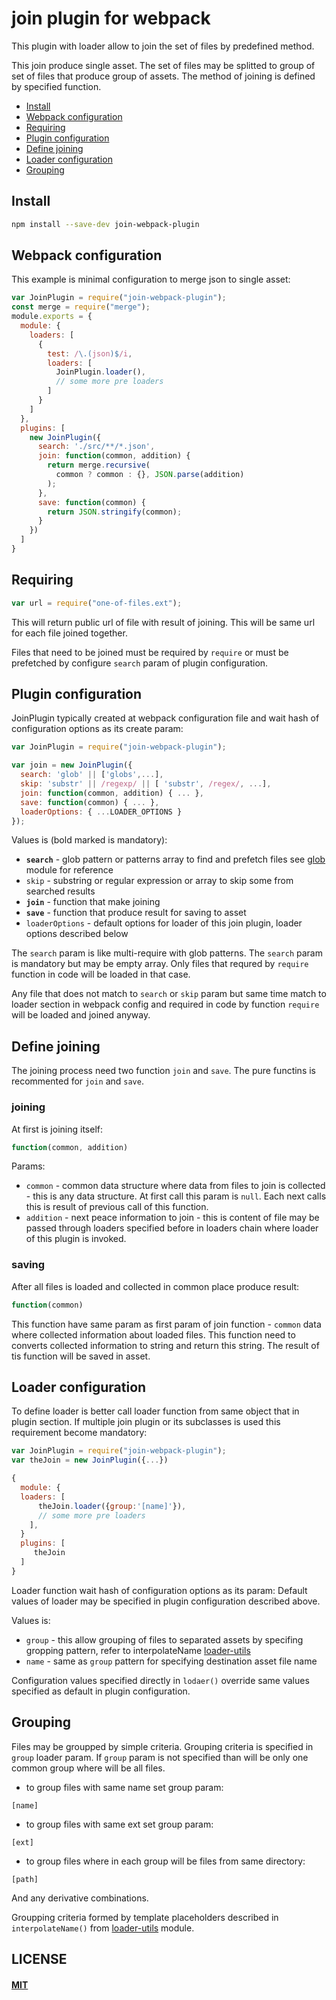 # join plugin for webpack

This plugin with loader allow to join the set of files by predefined method.

This join produce single asset. The set of files may be splitted
to group of set of files that produce group of assets.
The method of joining is defined by specified function.


- [Install](#install)
- [Webpack configuration](#webpack-configuration)
- [Requiring](#requiring)
- [Plugin configuration](#plugin-configuration)
- [Define joining](#define-joining)
- [Loader configuration](#loader-configuration)
- [Grouping](#grouping)


## Install

```bash
npm install --save-dev join-webpack-plugin
```


## Webpack configuration

This example is minimal configuration to merge json to single asset:

``` javascript
var JoinPlugin = require("join-webpack-plugin");
const merge = require("merge");
module.exports = {
  module: {
    loaders: [
      {
        test: /\.(json)$/i,
        loaders: [
          JoinPlugin.loader(),
          // some more pre loaders
        ]
      }
    ]
  },
  plugins: [
    new JoinPlugin({
      search: './src/**/*.json',
      join: function(common, addition) {
        return merge.recursive(
          common ? common : {}, JSON.parse(addition)
        );
      },
      save: function(common) {
        return JSON.stringify(common);
      }
    })
  ]
}
```


## Requiring

``` javascript
var url = require("one-of-files.ext");
```

This will return public url of file with result of joining.
This will be same url for each file joined together.

Files that need to be joined must be required by `require`
or must be prefetched by configure `search` param of
plugin configuration.


## Plugin configuration

JoinPlugin typically created at webpack configuration file and
wait hash of configuration options as its create param:

``` javascript
var JoinPlugin = require("join-webpack-plugin");

var join = new JoinPlugin({
  search: 'glob' || ['globs',...],
  skip: 'substr' || /regexp/ || [ 'substr', /regex/, ...],
  join: function(common, addition) { ... },
  save: function(common) { ... },
  loaderOptions: { ...LOADER_OPTIONS }
});
```

Values is (bold marked is mandatory):

* **`search`** - glob pattern or patterns array to find and prefetch files
  see [glob](https://www.npmjs.com/package/glob) module for reference
* `skip` - substring or regular expression or array to skip some from searched results
* **`join`** - function that make joining
* **`save`** - function that produce result for saving to asset
* `loaderOptions` - default options for loader of this join plugin,
  loader options described below

The `search` param is like multi-require with glob patterns.
The `search` param is mandatory but may be empty array.
Only files that requred by `require` function in code
will be loaded in that case.

Any file that does not match to `search` or `skip` param but same
time match to loader section in webpack config and required in code
by function `require` will be loaded and joined anyway.


## Define joining

The joining process need two function `join` and `save`.
The pure functins is recommented for `join` and `save`.

### joining

At first is joining itself:

``` javascript
function(common, addition)
```

Params:

* `common` - common data structure where data from files to join is
  collected - this is any data structure. At first call this param
  is `null`. Each next calls this is result of previous call of this function.
* `addition` - next peace information to join - this is content of file may
  be passed through loaders specified before in loaders chain where loader
  of this plugin is invoked.

### saving

After all files is loaded and collected in common place produce result:

``` javascript
function(common)
```

This function have same param as first param of join function - `common`
data where collected information about loaded files. This function need
to converts collected information to string and return this string. 
The result of tis function will be saved in asset.


## Loader configuration

To define loader is better call loader function from same object that
in plugin section. If multiple join plugin or its subclasses is
used this requirement become mandatory:

``` javascript
var JoinPlugin = require("join-webpack-plugin");
var theJoin = new JoinPlugin({...})

{
  module: {
  loaders: [
      theJoin.loader({group:'[name]'}),
      // some more pre loaders
    ],
  }
  plugins: [
     theJoin
  ]
}

```        

Loader function wait hash of configuration options as its param:
Default values of loader may be specified in plugin configuration
described above.

Values is:

* `group` - this allow grouping of files to separated assets
  by specifing gropping pattern, refer to interpolateName
  [loader-utils](https://github.com/webpack/loader-utils#interpolatename)
* `name` - same as `group` pattern for specifying destination
  asset file name

Configuration values specified directly in `lodaer()` override
same values specified as default in plugin configuration.


## Grouping

Files may be groupped by simple criteria. Grouping criteria is
specified in `group` loader param. If `group` param is not
specified than will be only one common group where will be 
all files. 

* to group files with same name set group param:

```    
[name]
```

* to group files with same ext set group param:

```    
[ext]
```

* to group files where in each group will be files from same directory:

```    
[path]
```

And any derivative combinations.
    
Groupping criteria formed by template placeholders described
in `interpolateName()` from [loader-utils](https://github.com/webpack/loader-utils#interpolatename) module.


## LICENSE

#### [MIT](./LICENSE.md)
